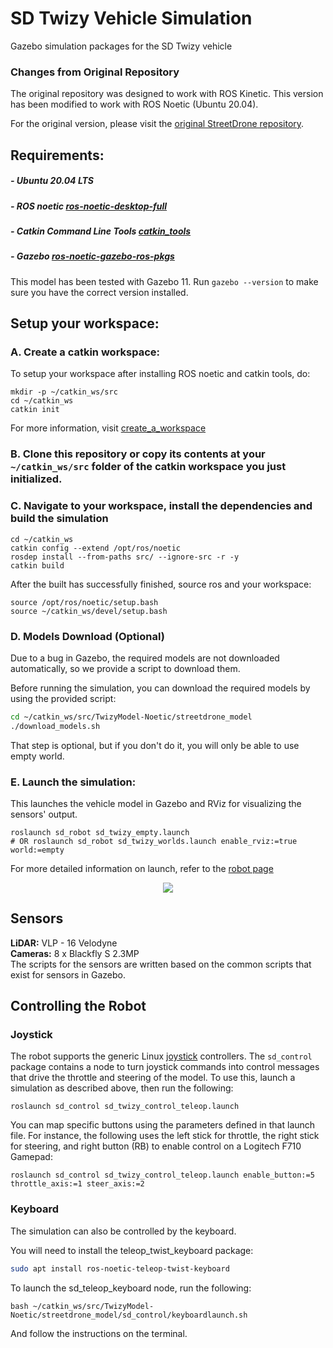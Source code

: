 # SD Twizy Vehicle Simulation

Gazebo simulation packages for the SD Twizy vehicle

### Changes from Original Repository

The original repository was designed to work with ROS Kinetic. This version has been modified to work with ROS Noetic (Ubuntu 20.04). 

For the original version, please visit the [original StreetDrone repository](https://github.com/streetdrone-home/SD-TwizyModel).

## Requirements:

##### - Ubuntu 20.04 LTS
##### - ROS noetic [ros-noetic-desktop-full](http://wiki.ros.org/noetic/Installation/Ubuntu)
##### - Catkin Command Line Tools [catkin_tools](https://catkin-tools.readthedocs.io/en/latest/installing.html)
##### - Gazebo [ros-noetic-gazebo-ros-pkgs](http://gazebosim.org/tutorials?tut=ros_installing)  
This model has been tested with Gazebo 11. Run `gazebo --version` to make sure you have the correct version installed.  

## Setup your workspace:
### A. Create a catkin workspace:
To setup your workspace after installing ROS noetic and catkin tools, do:
```
mkdir -p ~/catkin_ws/src
cd ~/catkin_ws
catkin init
```
For more information, visit [create_a_workspace](http://wiki.ros.org/catkin/Tutorials/create_a_workspace)

### B. Clone this repository or copy its contents at your `~/catkin_ws/src` folder of the catkin workspace you just initialized.

### C. Navigate to your workspace, install the dependencies and build the simulation
```
cd ~/catkin_ws
catkin config --extend /opt/ros/noetic
rosdep install --from-paths src/ --ignore-src -r -y
catkin build
```

After the built has successfully finished, source ros and your workspace:
```
source /opt/ros/noetic/setup.bash
source ~/catkin_ws/devel/setup.bash
```

### D. Models Download (Optional)

Due to a bug in Gazebo, the required models are not downloaded automatically, so we provide a script to download them.

Before running the simulation, you can download the required models by using the provided script:
```bash
cd ~/catkin_ws/src/TwizyModel-Noetic/streetdrone_model
./download_models.sh
```
That step is optional, but if you don't do it, you will only be able to use empty world.

### E. Launch the simulation:
This launches the vehicle model in Gazebo and RViz for visualizing the sensors' output.
```
roslaunch sd_robot sd_twizy_empty.launch
# OR roslaunch sd_robot sd_twizy_worlds.launch enable_rviz:=true world:=empty
```

For more detailed information on launch, refer to the [robot page](https://github.com/alunos-pfc/TwizyModel-Noetic/tree/master/streetdrone_model/sd_robot)

<p align="center"> 
<img src="streetdrone_model/sd_docs/imgs/sd.png">
</p>

## Sensors
**LiDAR:** VLP - 16 Velodyne  
**Cameras:** 8 x Blackfly S 2.3MP  
The scripts for the sensors are written based on the common scripts that exist for sensors in Gazebo.

## Controlling the Robot
### Joystick
The robot supports the generic Linux
[joystick](http://wiki.ros.org/joy) controllers. The `sd_control`
package contains a node to turn joystick commands into control
messages that drive the throttle and steering of the model. To use
this, launch a simulation as described above, then run the following:
```
roslaunch sd_control sd_twizy_control_teleop.launch
```

You can map specific buttons using the parameters defined in that
launch file. For instance, the following uses the left stick for
throttle, the right stick for steering, and right button (RB) to
enable control on a Logitech F710 Gamepad:
```
roslaunch sd_control sd_twizy_control_teleop.launch enable_button:=5 throttle_axis:=1 steer_axis:=2
```

### Keyboard
The simulation can also be controlled by the keyboard.

You will need to install the teleop_twist_keyboard package:
```bash
sudo apt install ros-noetic-teleop-twist-keyboard
```

To launch the sd_teleop_keyboard node, run the following:
```
bash ~/catkin_ws/src/TwizyModel-Noetic/streetdrone_model/sd_control/keyboardlaunch.sh 
```
And follow the instructions on the terminal.